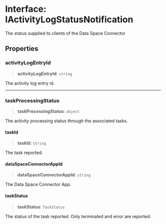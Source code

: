 # Interface: IActivityLogStatusNotification

The status supplied to clients of the Data Space Connector

## Properties

### activityLogEntryId

> **activityLogEntryId**: `string`

The activity log entry id.

***

### taskProcessingStatus

> **taskProcessingStatus**: `object`

The activity processing status through the associated tasks.

#### taskId

> **taskId**: `string`

The task reported.

#### dataSpaceConnectorAppId

> **dataSpaceConnectorAppId**: `string`

The Data Space Connector App.

#### taskStatus

> **taskStatus**: `TaskStatus`

The status of the task reported. Only terminated and error are reported.
